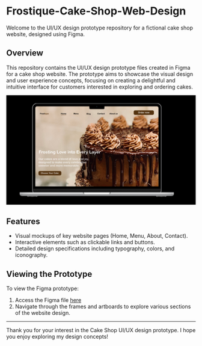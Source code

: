 # Frostique-Cake-Shop-Web-Design

Welcome to the UI/UX design prototype repository for a fictional cake shop website, designed using Figma.

## Overview

This repository contains the UI/UX design prototype files created in Figma for a cake shop website. The prototype aims to showcase the visual design and user experience concepts, focusing on creating a delightful and intuitive interface for customers interested in exploring and ordering cakes.

![Cake Shop Homepage](https://github.com/Hemala52/Frostique-Cake-Shop-Web-Design/blob/main/Frostique%20home%20page.png)

## Features

- Visual mockups of key website pages (Home, Menu, About, Contact).
- Interactive elements such as clickable links and buttons.
- Detailed design specifications including typography, colors, and iconography.

## Viewing the Prototype

To view the Figma prototype:

1. Access the Figma file [here](https://shorturl.at/4bYvf)
2. Navigate through the frames and artboards to explore various sections of the website design.

---

Thank you for your interest in the Cake Shop UI/UX design prototype. I hope you enjoy exploring my design concepts!
